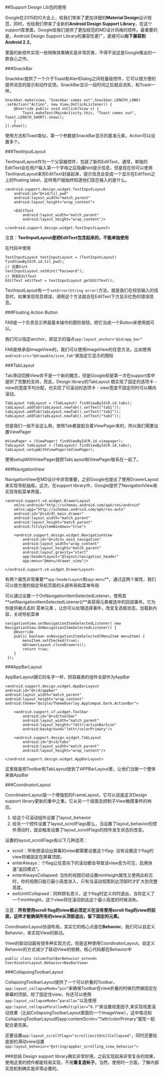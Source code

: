 ##Support Design Lib包的使用

Google在2015的IO大会上，给我们带来了更加详细的**Material Design**设计规范，同时，也给我们带来了全新的**Android Design Support Library**，在这个support库里面，Google给我们提供了更加规范的MD设计风格的控件。最重要的是，Android Design Support Library的兼容性更广，直接可以**向下兼容到Android 2.2**。

里面的新控件实现一些特殊效果确实是非常厉害，不得不说这是Google推出的一款良心之作。

###SnackBar

Snackbar提供了一个介于Toast和AlertDialog之间轻量级控件，它可以很方便的提供消息的提示和动作反馈。SnackBar显示一段时间之后就会消失，和Toast一样。 

```
Snackbar.make(view, "Snackbar comes out",Snackbar.LENGTH_LONG) 
.setAction("Action", new View.OnClickListener() { 
    @Override public void onClick(View v) {
        Toast.makeText(MainActivity.this, "Toast comes out", Toast.LENGTH_SHORT).show();
    } 
}).show();

```
使用方法和Toast类似，第一个参数是SnackBar显示的基准元素，Action可以设置多个。

###TextInputLayout

TextInputLayout作为一个父容器控件，包装了新的EditText。通常，单独的EditText会在用户输入第一个字母之后隐藏hint提示信息，但是现在你可以使用TextInputLayout来将EditText封装起来，提示信息会变成一个显示在EditText之上的floating label，这样用户就始终知道他们现在输入的是什么。

```
<android.support.design.widget.TextInputLayout
    android:id="@+id/til_pwd"
    android:layout_width="match_parent"
    android:layout_height="wrap_content"> 

    <EditText
        android:layout_width="match_parent"
        android:layout_height="wrap_content"/>

</android.support.design.widget.TextInputLayout>

```
注意：**TextInputLayout是把EditText包含起来的，不能单独使用**

在代码中使用

```
TextInputLayout textInputLayout = (TextInputLayout) findViewById(R.id.til_pwd); 
// 设置hint
textInputLayout.setHint("Password");
// 获取EditText
EditText editText = textInputLayout.getEditText();
```

TextInputLayout有一个`setError(String error)`方法，就是我们在校验输入的信息时，如果发现信息错误，调用这个方法就会在EditText下方显示红色的错误信息。

###Floating Action Button

FAB是一个负责显示界面基本操作的圆形按钮，把它当成一个Button来使用就可以。

我们可以指定anchor，即显示的锚点`app:layout_anchor="@id/app_bar"`

FAB是继承自ImageView的，我们可以使用ImageView的任意方法，比如使用`android:src="@drawable/icon_fab"`来指定它显示的图标

###TabLayout

Tab滑动切换View并不是一个新的概念，但是Google却是第一次在support库中提供了完整的支持，而且，Design library的TabLayout 既实现了固定的选项卡 - view的宽度平均分配，也实现了可滚动的选项卡 - view宽度不固定同时可以横向滚动。

```
TabLayout tabLayout = (TabLayout) findViewById(R.id.tabs);
tabLayout.addTab(tabLayout.newTab().setText("tab1"));
tabLayout.addTab(tabLayout.newTab().setText("tab2"));
tabLayout.addTab(tabLayout.newTab().setText("tab3"));

```

但是我们一般不会这么用，使用Tab都是配合着ViewPager来的，所以我们需要设置ViewPager

```
mViewPager = (ViewPager) findViewById(R.id.viewpager);
TabLayout tabLayout = (TabLayout) findViewById(R.id.tabs);
tabLayout.setupWithViewPager(mViewPager);
```

使用setupWithViewPager就把TabLayout和ViewPager联系在一起了。

###NavigationView

NavigationView在MD设计中非常重要，之前Google也提出了使用DrawerLayout来实现导航抽屉。这次，在support library中，Google提供了NavigationView来实现导航菜单界面，

```
<android.support.v4.widget.DrawerLayout
    xmlns:android="http://schemas.android.com/apk/res/android"
    xmlns:app="http://schemas.android.com/apk/res-auto"
    android:id="@+id/dl_main_drawer"
    android:layout_width="match_parent"
    android:layout_height="match_parent"
    android:fitsSystemWindows="true">

    <android.support.design.widget.NavigationView
        android:id="@+id/nv_main_navigation"
        android:layout_width="wrap_content"
        android:layout_height="match_parent"
        android:layout_gravity="start"
        app:headerLayout="@layout/navigation_header"
        app:menu="@menu/drawer_view"/>

</android.support.v4.widget.DrawerLayout>
```

有两个属性非常重要**`app:headerLayout`和`app:menu`**，通过这两个属性，我们可以很方便的指定导航页面的头部布局和菜单布局

可以通过设置一个OnNavigationItemSelectedListener，使用其**setNavigationItemSelectedListener()**来获得元素被选中的回调事件。它为你提供被点击的 菜单元素 ，让你可以处理选择事件，改变复选框状态，加载新内容，关闭导航菜单

```
navigationView.setNavigationItemSelectedListener( new NavigationView.OnNavigationItemSelectedListener() {
    @Override 
    public boolean onNavigationItemSelected(MenuItem menuItem) { 
        menuItem.setChecked(true);
        mDrawerLayout.closeDrawers(); 
        return true; 
    }
 });
```
###AppBarLayout

AppBarLayout跟它的名字一样，把容器类的组件全部作为AppBar

```
<android.support.design.widget.AppBarLayout
android:id="@+id/appbar"
android:layout_width="match_parent"
android:layout_height="wrap_content"
android:theme="@style/ThemeOverlay.AppCompat.Dark.ActionBar"> 

    <android.support.v7.widget.Toolbar
        android:id="@+id/toolbar"
        android:layout_width="match_parent"
        android:layout_height="?attr/actionBarSize"
        android:background="?attr/colorPrimary"/>

    <android.support.design.widget.TabLayout
        android:id="@+id/tabs"
        android:layout_width="match_parent"
        android:layout_height="wrap_content"/>

</android.support.design.widget.AppBarLayout>

```

这里就是把Toolbar和TabLayout放到了APPBarLayout里，让他们当做一个整体来做AppBar

###CoordinatorLayout

CoordinatorLayout是一个增强型的FrameLayout，它可以说是这次Design support library更新的重中之重。它从另一个层面去控制子View触摸事件的响应。

1. 给这个可滚动组件设置了layout_behavior 
2. 给另一个控件设置了layout_scrollFlags那么，当设置了layout_behavior的控件滑动时，就会触发设置了layout_scrollFlags的控件发生状态的改变。

设置的layout_scrollFlags有以下几种选项：

* scroll：所有想滚动出屏幕的view都需要设置这个flag- 没有设置这个flag的view将被固定在屏幕顶部。
* enterAlways：个flag让任意向下的滚动都会导致该view变为可见，启用快速“返回模式”。
* enterAlwaysCollapsed: 当你的视图已经设置minHeight属性又使用此标志时，你的视图只能已最小高度进入，只有当滚动视图到达顶部时才扩大到完整高度。
* exitUntilCollapsed：同样顾名思义，这个flag时定义何时退出，当你定义了一个minHeight，这个view将在滚动到达这个最小高度的时候消失。

注意：**所有使用scroll flag的view都必须定义在没有使用scroll flag的view的前面，这样才能确保所有的view从顶部退出，留下固定的元素。**

CoordinatorLayout协调布局，其实它的核心点是在**Behavior**。我们可以自定义Behavior，来实现View的联动。

View的联动动画有很多种实现方式，但是这种使用CoordinatorLayout，自定义Behavior的方式减少了联动View的依赖，核心代码都在Behavior中

```
public class ColumnToolBarBehavior extends CoordinatorLayout.Behavior<NavBarView>

```

###CollapsingToolbarLayout

CollapsingToolbarLayout提供了一个可以折叠的Toolbar，`app:layout_collapseMode=”pin”`来确保Toolbar在view折叠的时候仍然被固定在屏幕的顶部。除了固定住view，你还可以使用`app:layout_collapseMode=”parallax”`以及使用`app:layout_collapseParallaxMultiplier=”0.7”`来设置视差因子,来实现视差滚动效果（比如CollapsingToolbarLayout里面的一个ImageView），这中情况和CollapsingToolbarLayout的app:contentScrim=”?attr/colorPrimary”属性一起配合更完美。

还要设置`app:layout_scrollFlags="scroll|exitUntilCollapsed"`，同时还要给底部的滑动view设置`app:layout_behavior="@string/appbar_scrolling_view_behavior">`

###总结
Design support library确实非常好用，之前实现起来非常复杂的效果，使用这里的控件都能轻易实现，不用**重复造轮子**。当然，使用时一方面，了解内部实现机制确实是非常必要的。